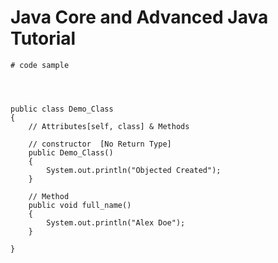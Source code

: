 # Java Core and Advanced Java Tutorial

```
# code sample




public class Demo_Class 
{
	// Attributes[self, class] & Methods
	
	// constructor	[No Return Type]
	public Demo_Class() 
	{
		System.out.println("Objected Created");
	}
	
	// Method
	public void full_name()
	{
		System.out.println("Alex Doe");
	}

}
```
